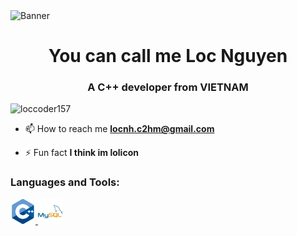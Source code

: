 <img src="https://img.freepik.com/free-photo/3d-render-tree-landscape-against-night-sky_1048-5698.jpg?t=st=1745411957~exp=1745415557~hmac=a9d995f2663258913e75824ec6d6355a39ebd5de7bd955092a3d485e2ffb1a6f&w=1380" alt="Banner" style="width:100%; height:60%;">
<h1 align="center">You can call me Loc Nguyen</h1>
<h3 align="center">A C++ developer from VIETNAM</h3>

<p align="left"> <img src="https://komarev.com/ghpvc/?username=loccoder157&label=Profile%20views&color=0e75b6&style=flat" alt="loccoder157" /> </p>

- 📫 How to reach me **locnh.c2hm@gmail.com**

- ⚡ Fun fact **I think im lolicon**

<h3 align="left">Languages and Tools:</h3>
<p align="left"> <a href="https://www.w3schools.com/cpp/" target="_blank" rel="noreferrer"> <img src="https://raw.githubusercontent.com/devicons/devicon/master/icons/cplusplus/cplusplus-original.svg" alt="cplusplus" width="40" height="40"/> </a> <a href="https://www.mysql.com/" target="_blank" rel="noreferrer"> <img src="https://raw.githubusercontent.com/devicons/devicon/master/icons/mysql/mysql-original-wordmark.svg" alt="mysql" width="40" height="40"/> </a> </p>
